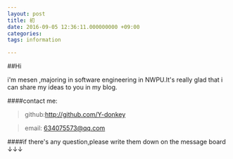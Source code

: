 ```yaml
---
layout: post
title: 初
date: 2016-09-05 12:36:11.000000000 +09:00
categories: 
tags: information

---
```


##Hi 

i'm mesen ,majoring in software engineering in NWPU.It's really glad that i can share my ideas to you in my blog.

####contact me:
>github:http://github.com/Y-donkey


>email: 634075573@qq.com

####if there's any question,please write them down on the message board ↓↓↓